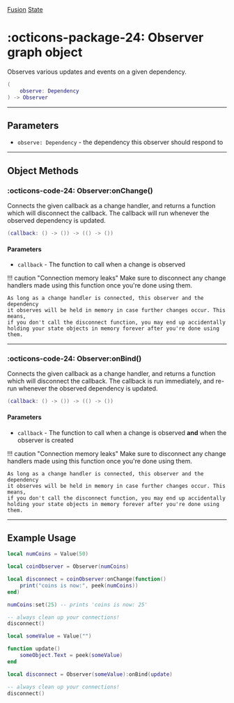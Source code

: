 <nav class="fusiondoc-api-breadcrumbs">
	<a href="../..">Fusion</a>
	<a href="..">State</a>
</nav>

<h1 class="fusiondoc-api-header" markdown>
	<span class="fusiondoc-api-icon" markdown>:octicons-package-24:</span>
	<span class="fusiondoc-api-name">Observer</span>
	<span class="fusiondoc-api-pills">
		<span class="fusiondoc-api-pill-type">graph object</span>
	</span>
</h1>

Observes various updates and events on a given dependency.

```Lua
(
	observe: Dependency
) -> Observer
```

-----

## Parameters

- `observe: Dependency` - the dependency this observer should respond to

-----

## Object Methods

### :octicons-code-24: Observer:onChange()

Connects the given callback as a change handler, and returns a function which
will disconnect the callback. The callback will run whenever the observed
dependency is updated.

```Lua
(callback: () -> ()) -> (() -> ())
```
#### Parameters

- `callback` - The function to call when a change is observed

!!! caution "Connection memory leaks"
	Make sure to disconnect any change handlers made using this function once
	you're done using them.

	As long as a change handler is connected, this observer and the dependency
	it observes will be held in memory in case further changes occur. This means,
	if you don't call the disconnect function, you may end up accidentally
	holding your state objects in memory forever after you're done using them.

-----

### :octicons-code-24: Observer:onBind()

Connects the given callback as a change handler, and returns a function which will disconnect the callback. The callback is run immediately, and re-run whenever the observed dependency is updated.

```Lua
(callback: () -> ()) -> (() -> ())
```
#### Parameters

- `callback` - The function to call when a change is observed **and** when the observer is created

!!! caution "Connection memory leaks"
	Make sure to disconnect any change handlers made using this function once
	you're done using them.

	As long as a change handler is connected, this observer and the dependency
	it observes will be held in memory in case further changes occur. This means,
	if you don't call the disconnect function, you may end up accidentally
	holding your state objects in memory forever after you're done using them.

-----

## Example Usage

```Lua
local numCoins = Value(50)

local coinObserver = Observer(numCoins)

local disconnect = coinObserver:onChange(function()
	print("coins is now:", peek(numCoins))
end)

numCoins:set(25) -- prints 'coins is now: 25'

-- always clean up your connections!
disconnect()
```

```Lua
local someValue = Value("")

function update()
	someObject.Text = peek(someValue)
end

local disconnect = Observer(someValue):onBind(update)

-- always clean up your connections!
disconnect()
```